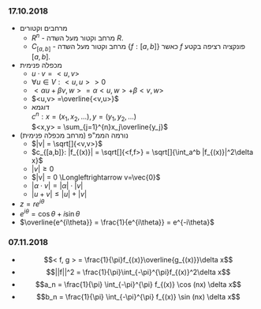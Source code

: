 <style>
    html {
        ##direction: rtl;
    }
    eqn, table, .katex {
        direction: ltr;
    }
</style>

### 17.10.2018
* מרחבים וקטורים
    * $R^n$ - מרחב וקטור מעל השדה $R$.
    * $C_{[a,b]}$ - מרחב וקטור מעל השדה $\{f: [a,b]\}$ כאשר $f$ פונקציה רציפה בקטע $[a,b]$.
* מכפלה פנימית
    * $u \cdot v = <u,v>$
    * $\forall u\in V: <u,u> >0$
    * $<\alpha u + \beta v, w> = \alpha<u,w> + \beta<v,w>$
    * $<u,v> =\overline{<v,u>}$
    * דוגמא   
    $c^n: x = (x_1,x_2,...), y = (y_1,y_2,...)$  
    $<x,y> = \sum_{j=1}^{n}x_j\overline{y_j}$
* נורמה הממ"פ (מרחב מכפלה פנימית)
    * $|v| = \sqrt[]{<v,v>}$
    * $c_{[a,b]}: |f_{(x)}| = \sqrt[]{<f,f>} = \sqrt[]{\int_a^b |f_{(x)}|^2\delta x}$
    * $|v|\geq 0$
    * $|v| = 0 \Longleftrightarrow v=\vec{0}$
    * $|\alpha \cdot v| = |\alpha|\cdot |v|$
    * $|u+v|\leq |u|+|v|$
* $z = re^{i\theta}$
* $e^{i\theta} = \cos{\theta}+i\sin{\theta}$
* $\overline{e^{i\theta}} = \frac{1}{e^{i\theta}} = e^{-i\theta}$

### 07.11.2018
* $$< f, g > = \frac{1}{\pi}f_{(x)}\overline{g_{(x)}}\delta x$$
* $$||f||^2 = \frac{1}{\pi}\int_{-\pi}^{\pi}f_{(x)}^2\delta x$$
* $$a_n = \frac{1}{\pi} \int_{-\pi}^{\pi} f_{(x)} \cos (nx) \delta x$$
* $$b_n = \frac{1}{\pi} \int_{-\pi}^{\pi} f_{(x)} \sin (nx) \delta x$$